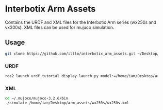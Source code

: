 # Interbotix Arm Assets
Contains the URDF and XML files for the Interbotix Arm series (wx250s and vx300s). XML files can be used for mujuco simulation.

## Usage
```bash
git clone https://github.com/iltlo/interbotix_arm_assets.git ~/Desktop/arm_assets
```

### URDF
```bash
ros2 launch urdf_tutorial display.launch.py model:=/home/ian/Desktop/arm_assets/wx250s/wx250s.urdf
```

### XML
```bash
cd ~/.mujoco/mujoco-3.2.6/bin
./simulate /home/ian/Desktop/arm_assets/wx250s/wx250s.xml
```
